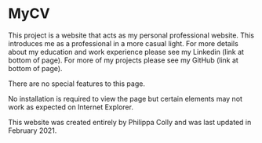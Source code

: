 # MyCV

This project is a website  that acts as my personal professional website. This introduces me as a professional in a more casual light. For more details about my education and work experience please see my Linkedin (link at bottom of page). For more of my projects please see my GitHub (link at bottom of page).

There are no special features to this page.

No installation is required to view the page but certain elements may not work as expected on Internet Explorer. 

This website was created entirely by Philippa Colly and was last updated in February 2021.
